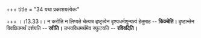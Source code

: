 +++
title = "34 यथा प्रकाशयत्येकः"

+++
।।13.33।। न करोति न लिप्यते चेत्यत्र द्रष्टृत्वेन दृश्यधर्मशून्यत्वं
हेतुमाह -- **किञ्चेति।** दृष्टान्तेन विवक्षितमर्थं दर्शयति -- **रवीति।**
उभयविधमर्थमेव स्फुटयति -- **रविवदिति।**
